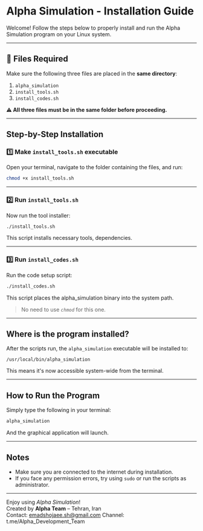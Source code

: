 
# Alpha Simulation - Installation Guide

Welcome! Follow the steps below to properly install and run the Alpha Simulation program on your Linux system.

---

## 📁 Files Required

Make sure the following three files are placed in the **same directory**:

1. `alpha_simulation`  
2. `install_tools.sh`  
3. `install_codes.sh`  

**⚠ All three files must be in the same folder before proceeding.**

---

##  Step-by-Step Installation

### 1️⃣ Make `install_tools.sh` executable

Open your terminal, navigate to the folder containing the files, and run:

```bash
chmod +x install_tools.sh
```

---

### 2️⃣ Run `install_tools.sh`

Now run the tool installer:

```bash
./install_tools.sh
```

This script installs necessary tools, dependencies.

---

### 3️⃣ Run `install_codes.sh`

Run the code setup script:

```bash
./install_codes.sh
```
This script places the alpha_simulation binary into the system path.

>  No need to use _`chmod`_ for this one.

---

##  Where is the program installed?

After the scripts run, the `alpha_simulation` executable will be installed to:

```
/usr/local/bin/alpha_simulation
```

This means it's now accessible system-wide from the terminal.

---

##  How to Run the Program

Simply type the following in your terminal:

```bash
alpha_simulation
```

And the graphical application will launch.

---

##  Notes

- Make sure you are connected to the internet during installation.
- If you face any permission errors, try using `sudo` or run the scripts as administrator.

---

Enjoy using _Alpha Simulation_!  
Created by **Alpha Team** – Tehran, Iran  
Contact: emadshojaee.sh@gmail.com
Channel: t.me/Alpha_Development_Team
